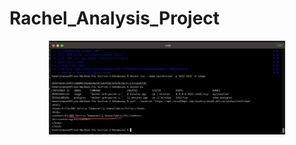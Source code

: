 # Rachel_Analysis_Project
 
<p align="center" width="75%">
    <img width="75%" src="https://github.com/RoadRach/DETechAssessment-RachelAng/blob/main/Section-4-Charts-and-APIs/Screenshot%202023-05-14%20at%205.32.03%20PM.png">
</p>